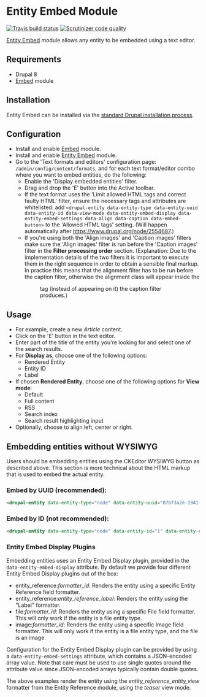 # Entity Embed Module

[![Travis build status](https://img.shields.io/travis/drupal-media/entity_embed/8.x-1.x.svg)](https://travis-ci.org/drupal-media/entity_embed) [![Scrutinizer code quality](https://img.shields.io/scrutinizer/g/drupal-media/entity_embed/8.x-1.x.svg)](https://scrutinizer-ci.com/g/drupal-media/entity_embed)

[Entity Embed](https://www.drupal.org/project/entity_embed) module allows any entity to be embedded using a text editor.

## Requirements

* Drupal 8
* [Embed](https://www.drupal.org/project/embed) module

## Installation

Entity Embed can be installed via the [standard Drupal installation process](http://drupal.org/node/895232).

## Configuration

* Install and enable [Embed](https://www.drupal.org/project/embed) module.
* Install and enable [Entity Embed](https://www.drupal.org/project/entity_embed) module.
* Go to the 'Text formats and editors' configuration page: `/admin/config/content/formats`, and for each text format/editor combo where you want to embed entities, do the following:
  * Enable the 'Display embedded entities' filter.
  * Drag and drop the 'E' button into the Active toolbar.
  * If the text format uses the 'Limit allowed HTML tags and correct faulty HTML' filter, ensure the necessary tags and attributes are whitelisted: add ```<drupal-entity data-entity-type data-entity-uuid data-entity-id data-view-mode data-entity-embed-display data-entity-embed-settings data-align data-caption data-embed-button>``` to the 'Allowed HTML tags' setting. (Will happen automatically after https://www.drupal.org/node/2554687.)
  * If you're using both the 'Align images' and 'Caption images' filters make sure the 'Align images' filter is run before the 'Caption images' filter in the **Filter processing order** section. (Explanation: Due to the implementation details of the two filters it is important to execute them in the right sequence in order to obtain a sensible final markup. In practice this means that the alignment filter has to be run before the caption filter, otherwise the alignment class will appear inside the <figure> tag (instead of appearing on it) the caption filter produces.)

## Usage

* For example, create a new *Article* content.
* Click on the 'E' button in the text editor.
* Enter part of the title of the entity you're looking for and select one of the search results.
* For **Display as**, choose one of the following options:
  * Rendered Entity
  * Entity ID
  * Label
* If chosen **Rendered Entity**, choose one of the following options for **View mode**:
  * Default
  * Full content
  * RSS
  * Search index
  * Search result highlighting input
* Optionally, choose to align left, center or right.

## Embedding entities without WYSIWYG

Users should be embedding entities using the CKEditor WYSIWYG button as described above. This section is more technical about the HTML markup that is used to embed the actual entity.

### Embed by UUID (recommended):
```html
<drupal-entity data-entity-type="node" data-entity-uuid="07bf3a2e-1941-4a44-9b02-2d1d7a41ec0e" data-entity-embed-display="entity_reference:entity_reference_entity_view" data-entity-embed-settings='{"view_mode":"teaser"}' />
```

### Embed by ID (not recommended):
```html
<drupal-entity data-entity-type="node" data-entity-id="1" data-entity-embed-display="entity_reference:entity_reference_entity_view" data-entity-embed-settings='{"view_mode":"teaser"}' />
```

### Entity Embed Display Plugins

Embedding entities uses an Entity Embed Display plugin, provided in the `data-entity-embed-display` attribute. By default we provide four different Entity Embed Display plugins out of the box:

- entity_reference:_formatter_id_: Renders the entity using a specific Entity Reference field formatter.
- entity_reference:_entity_reference_label_: Renders the entity using the "Label" formatter.
- file:_formatter_id_: Renders the entity using a specific File field formatter. This will only work if the entity is a file entity type.
- image:_formatter_id_: Renders the entity using a specific Image field formatter. This will only work if the entity is a file entity type, and the file is an image.

Configuration for the Entity Embed Display plugin can be provided by using a `data-entity-embed-settings` attribute, which contains a JSON-encoded array value. Note that care must be used to use single quotes around the attribute value since JSON-encoded arrays typically contain double quotes.

The above examples render the entity using the _entity_reference_entity_view_ formatter from the Entity Reference module, using the _teaser_ view mode.
